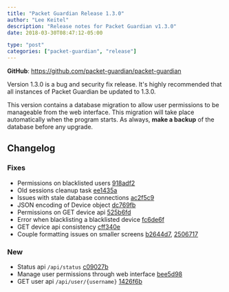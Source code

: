 ```yaml
---
title: "Packet Guardian Release 1.3.0"
author: "Lee Keitel"
description: "Release notes for Packet Guardian v1.3.0"
date: 2018-03-30T08:47:12-05:00

type: "post"
categories: ["packet-guardian", "release"]
---
```


**GitHub**: https://github.com/packet-guardian/packet-guardian

Version 1.3.0 is a bug and security fix release. It's highly recommended that all instances of Packet Guardian be updated
to 1.3.0.

This version contains a database migration to allow user permissions to be manageable from the web interface.
This migration will take place automatically when the program starts. As always, **make a backup** of the database
before any upgrade.

## Changelog

### Fixes

* Permissions on blacklisted users [918adf2](https://github.com/packet-guardian/packet-guardian/commit/918adf21820c286ff50ffff43c152e5b3180467a)
* Old sessions cleanup task [ee1435a](https://github.com/packet-guardian/packet-guardian/commit/ee1435ad2c055b3bfcb97db5553b3c8a60645150)
* Issues with stale database connections [ac2f5c9](https://github.com/packet-guardian/packet-guardian/commit/ac2f5c984a260bccc9cbf35f60288536cd2beaff)
* JSON encoding of Device object [dc769fb](https://github.com/packet-guardian/packet-guardian/commit/dc769fb7a332fdde5f73331e0cc88697b90fd9fe)
* Permissions on GET device api [525b6fd](https://github.com/packet-guardian/packet-guardian/commit/525b6fdeb17cab2a3068ccbaa88b9de06c23ad8f)
* Error when blacklisting a blacklisted device [fc6de6f](https://github.com/packet-guardian/packet-guardian/commit/fc6de6fbda740f3b519ce9cdea1f0a1b93c74930)
* GET device api consistency [cff340e](https://github.com/packet-guardian/packet-guardian/commit/cff340e4745bdd5b1ad5759a2fdb34b651aca5db)
* Couple formatting issues on smaller screens [b2644d7](https://github.com/packet-guardian/packet-guardian/commit/b2644d7d03fcf8354db95f9d0df378517ba2e51e), [2506717](https://github.com/packet-guardian/packet-guardian/commit/2506717fd0967dea28dbebd29e608222c17e0404)

### New

* Status api `/api/status` [c09027b](https://github.com/packet-guardian/packet-guardian/commit/c09027b562147be93d3b4a4e770a44858b79be21)
* Manage user permissions through web interface [bee5d98](https://github.com/packet-guardian/packet-guardian/commit/bee5d983e13515343923e2f4ba08a96624dc3e3a)
* GET user api `/api/user/{username}` [1426f6b](https://github.com/packet-guardian/packet-guardian/commit/1426f6b0ecc72f6502bcf9a7277891d7ede54f6f)
